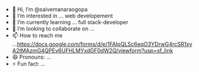 - 👋 Hi, I’m @saivemanaraogopa
- 👀 I’m interested in ... web developement 
- 🌱 I’m currently learning ... full stack-developer
- 💞️ I’m looking to collaborate on ...
- 📫 How to reach me ...https://docs.google.com/forms/d/e/1FAIpQLSc6eqO3YDrwG4rcSR1xyA2tMAzmG4QPEv6UFHLMYxdGF0dW2Q/viewform?usp=sf_link
- 😄 Pronouns: ...
- ⚡ Fun fact: ...

<!---
saivemanaraogopa/saivemanaraogopa is a ✨ special ✨ repository because its `README.md` (this file) appears on your GitHub profile.
You can click the Preview link to take a look at your changes.
--->
